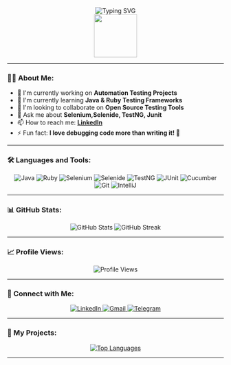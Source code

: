 <div align="center">
  <img src="https://readme-typing-svg.herokuapp.com?font=Fira+Code&weight=500&size=28&pause=1000&color=4F8CC9&center=true&vCenter=true&width=600&height=100&lines=Hi+there%2C+I'm+Irina+Chernobuk+%F0%9F%91%8B;Welcome+to+my+GitHub+Profile+%F0%9F%8C%9F;Automation+QA+Engineer+%F0%9F%92%BB" alt="Typing SVG" />
</div>

<div align="center">
  <img src="https://media.giphy.com/media/M9gbBd9nbDrOTu1Mqx/giphy.gif" width="100"/>
</div>

---

### 👨‍💻 About Me:

- 🔭 I'm currently working on **Automation Testing Projects**
- 🌱 I'm currently learning **Java & Ruby Testing Frameworks**
- 👯 I'm looking to collaborate on **Open Source Testing Tools**
- 💬 Ask me about **Selenium,Selenide, TestNG, Junit**
- 📫 How to reach me: **[LinkedIn](https://www.linkedin.com/in/irina-chernobuk)**
- ⚡ Fun fact: **I love debugging code more than writing it! 🐛**

---

### 🛠️ Languages and Tools:

<div align="center">
  <img src="https://img.shields.io/badge/Java-ED8B00?style=for-the-badge&logo=openjdk&logoColor=white" alt="Java"/>
  <img src="https://img.shields.io/badge/Ruby-CC342D?style=for-the-badge&logo=ruby&logoColor=white" alt="Ruby"/>
  <img src="https://img.shields.io/badge/Selenium-43B02A?style=for-the-badge&logo=Selenium&logoColor=white" alt="Selenium"/>
  <img src="https://img.shields.io/badge/Selenide-16A5E6?style=for-the-badge&logo=Selenide&logoColor=white" alt="Selenide"/>
  <img src="https://img.shields.io/badge/TestNG-000000?style=for-the-badge&logo=TestNG&logoColor=white" alt="TestNG"/>
  <img src="https://img.shields.io/badge/JUnit-25A162?style=for-the-badge&logo=JUnit5&logoColor=white" alt="JUnit"/>
  <img src="https://img.shields.io/badge/Cucumber-23D96C?style=for-the-badge&logo=Cucumber&logoColor=white" alt="Cucumber"/>
  <img src="https://img.shields.io/badge/Git-F05032?style=for-the-badge&logo=git&logoColor=white" alt="Git"/>
  <img src="https://img.shields.io/badge/IntelliJ_IDEA-000000?style=for-the-badge&logo=intellij-idea&logoColor=white" alt="IntelliJ"/>
</div>

---

### 📊 GitHub Stats:

<div align="center">
  <img src="https://github-readme-stats.vercel.app/api?username=IreneChernobuk&show_icons=true&theme=radical" alt="GitHub Stats" />
  <img src="https://github-readme-streak-stats.herokuapp.com/?user=IreneChernobuk&theme=radical" alt="GitHub Streak" />
</div>

---

### 📈 Profile Views:

<div align="center">
  <img src="https://komarev.com/ghpvc/?username=IreneChernobuk&style=flat-square&color=blue" alt="Profile Views" />
</div>

---

### 🤝 Connect with Me:

<div align="center">
  <a href="https://www.linkedin.com/in/irina-chernobuk" target="_blank">
    <img src="https://img.shields.io/badge/LinkedIn-0077B5?style=for-the-badge&logo=linkedin&logoColor=white" alt="LinkedIn"/>
  </a>
  <a href="mailto:chernobukirina.aqa@gmail.com">
    <img src="https://img.shields.io/badge/Gmail-D14836?style=for-the-badge&logo=gmail&logoColor=white" alt="Gmail"/>
  </a>
  <a href="https://t.me/irina_chernobuk">
    <img src="https://img.shields.io/badge/Telegram-2CA5E0?style=for-the-badge&logo=telegram&logoColor=white" alt="Telegram"/>
  </a>
</div>

---

### 🎯 My Projects:

<div align="center">
  <a href="https://github.com/IreneChernobuk?tab=repositories">
    <img src="https://github-readme-stats.vercel.app/api/top-langs/?username=IreneChernobuk&layout=compact&theme=radical" alt="Top Languages" />
  </a>
</div>

---